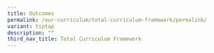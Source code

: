 ```yaml
---
title: Outcomes
permalink: /our-curriculum/total-curriculum-framework/permalink/
variant: tiptap
description: ""
third_nav_title: Total Curriculum Framework
---
```

